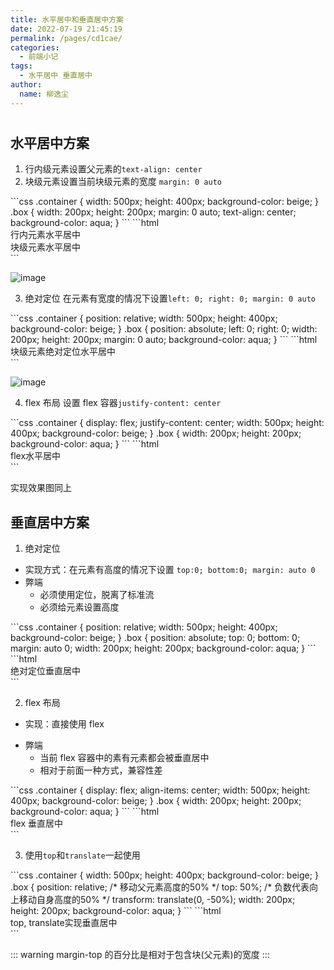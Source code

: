 ```yaml
---
title: 水平居中和垂直居中方案
date: 2022-07-19 21:45:19
permalink: /pages/cd1cae/
categories:
  - 前端小记
tags:
  - 水平居中 垂直居中
author:
  name: 柳逸尘
---
```


#

## 水平居中方案

1. 行内级元素设置父元素的`text-align: center`
2. 块级元素设置当前块级元素的宽度 `margin: 0 auto`

<code-group>
  <code-block title="CSS" active>
  ```css
  .container {
    width: 500px;
    height: 400px;
    background-color: beige;
  }
  .box {
    width: 200px;
    height: 200px;
    margin: 0 auto;
    text-align: center;
    background-color: aqua;
  }
  ```
  </code-block>

  <code-block title="HTML">
  ```html
  <div class="container">
    <span>行内元素水平居中</span>
    <div class="box">块级元素水平居中</div>
  </div>
  ```
  </code-block>
</code-group>

![image](https://cdn.statically.io/gh/liuyichens/blog_img@main/image.211sjnynwww0.webp)

3. 绝对定位 在元素有宽度的情况下设置`left: 0; right: 0; margin: 0 auto`

<code-group>
  <code-block title="CSS" active>
  ```css
  .container {
    position: relative;
    width: 500px;
    height: 400px;
    background-color: beige;
  }
  .box {
    position: absolute;
    left: 0;
    right: 0;
    width: 200px;
    height: 200px;
    margin: 0 auto;
    background-color: aqua;
  }
  ```
  </code-block>

  <code-block title="HTML">
  ```html
  <div class="container">
    <div class="box">块级元素绝对定位水平居中</div>
  </div>
  ```
  </code-block>
</code-group>

![image](https://cdn.statically.io/gh/liuyichens/blog_img@main/image.emlnym4mbnk.webp)

4. flex 布局 设置 flex 容器`justify-content: center`

<code-group>
  <code-block title="CSS" active>
  ```css
  .container {
    display: flex;
    justify-content: center;
    width: 500px;
    height: 400px;
    background-color: beige;
  }
  .box {
    width: 200px;
    height: 200px;
    background-color: aqua;
  }
  ```
  </code-block>

  <code-block title="HTML">
  ```html
  <div class="container">
    <div class="box">flex水平居中</div>
  </div>
  ```
  </code-block>
</code-group>

实现效果图同上

## 垂直居中方案

1. 绝对定位

- 实现方式：在元素有高度的情况下设置 `top:0; bottom:0; margin: auto 0`
- 弊端
  - 必须使用定位，脱离了标准流
  - 必须给元素设置高度

<code-group>
  <code-block title="CSS" active>
  ```css
  .container {
    position: relative;
    width: 500px;
    height: 400px;
    background-color: beige;
  }
  .box {
    position: absolute;
    top: 0;
    bottom: 0;
    margin: auto 0;
    width: 200px;
    height: 200px;
    background-color: aqua;
  }
  ```
  </code-block>

  <code-block title="HTML">
  ```html
  <div class="container">
    <div class="box">绝对定位垂直居中</div>
  </div>
  ```
  </code-block>
</code-group>

2. flex 布局

- 实现：直接使用 flex

* 弊端
  - 当前 flex 容器中的素有元素都会被垂直居中
  - 相对于前面一种方式，兼容性差

<code-group>
  <code-block title="CSS" active>
  ```css
  .container {
    display: flex;
    align-items: center;
    width: 500px;
    height: 400px;
    background-color: beige;
  }
  .box {
    width: 200px;
    height: 200px;
    background-color: aqua;
  }
  ```
  </code-block>

  <code-block title="HTML">
  ```html
  <div class="container">
    <div class="box">flex 垂直居中</div>
  </div>
  ```
  </code-block>
</code-group>

3. 使用`top`和`translate`一起使用

<code-group>
  <code-block title="CSS" active>
  ```css
  .container {
    width: 500px;
    height: 400px;
    background-color: beige;
  }
  .box {
    position: relative;
    /* 移动父元素高度的50% */
    top: 50%;
    /* 负数代表向上移动自身高度的50% */
    transform: translate(0, -50%);
    width: 200px;
    height: 200px;
    background-color: aqua;
  }
  ```
  </code-block>

  <code-block title="HTML">
  ```html
  <div class="container">
    <div class="box">top, translate实现垂直居中</div>
  </div>
  ```
  </code-block>
</code-group>

::: warning
margin-top 的百分比是相对于包含块(父元素)的宽度
:::
